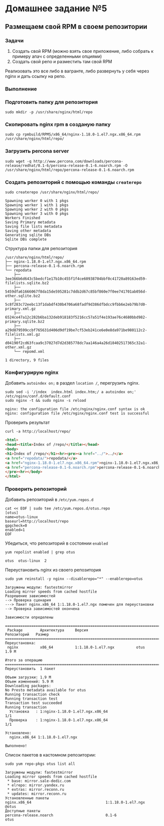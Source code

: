 # Домашнее задание №5

## Размещаем свой RPM в своем репозитории

### Задачи

1. Создать свой RPM (можно взять свое приложение, либо собрать к примеру апач с определенными опциями)
2. Создать свой репо и разместить там свой RPM  

Реализовать это все либо в вагранте, либо развернуть у себя через nginx и дать ссылку на репо.  

### Выполнение

### Подготовить папку для репозитория
  
  ```shell
  sudo mkdir -p /usr/share/nginx/html/repo
  ```

### Скопировать nginx rpm в созданую папку

  ```shell
  sudo cp rpmbuild/RPMS/x86_64/nginx-1.18.0-1.el7.ngx.x86_64.rpm /usr/share/nginx/html/repo/
  ```

### Загрузить percona server

  ```shell
  sudo wget -q http://www.percona.com/downloads/percona-release/redhat/0.1-6/percona-release-0.1-6.noarch.rpm -O /usr/share/nginx/html/repo/percona-release-0.1-6.noarch.rpm
  ```

### Создать репозиторий с помощью команды `createrepo`

  ```shell
  sudo createrepo /usr/share/nginx/html/repo/
  ```

  ```log
  Spawning worker 0 with 1 pkgs
  Spawning worker 1 with 1 pkgs
  Spawning worker 2 with 0 pkgs
  Spawning worker 3 with 0 pkgs
  Workers Finished
  Saving Primary metadata
  Saving file lists metadata
  Saving other metadata
  Generating sqlite DBs
  Sqlite DBs complete
  ```

Структура папки для репозитория

```log
/usr/share/nginx/html/repo/
├── nginx-1.18.0-1.el7.ngx.x86_64.rpm
├── percona-release-0.1-6.noarch.rpm
└── repodata
    ├── 3ee366b6d643c5bedcf1e17b10c455f1f4ce60938704bbf0c41720a89163ed59-filelists.sqlite.bz2
    ├── 5459dfa61666067f8da15de595281c7ddb2d67c85bf860e7f0ee741701ab056d-other.sqlite.bz2
    ├── 5c8f283c72eebc13f1dabdf430b4706a68fadf9d386dfbdcc9fbb6e2eb79b7d0-primary.xml.gz
    ├── 6524ce47a12c282b6ba132deb918183f5216cc57a51f4e193ae76c4680bbd982-primary.sqlite.bz2
    ├── a29d879599ccbf765631d406d9df19be7cf53eb241ce6e0e8da971be980112c2-filelists.xml.gz
    ├── d04190f2cd63fcaa9c37027d7d2d385778dc7aa146a4a26d18402517365c32a1-other.xml.gz
    └── repomd.xml

1 directory, 9 files
```

### Конфигурирую nginx

Добавить `autoindex on;` в раздел `location /`, перегрузить nginx.

```shell
sudo sed -i '/index  index.html index.htm;/ a autoindex on;' /etc/nginx/conf.d/default.conf
sudo nginx -t && sudo nginx -s reload
```

```log
nginx: the configuration file /etc/nginx/nginx.conf syntax is ok
nginx: configuration file /etc/nginx/nginx.conf test is successful
```

Проверить результат

```shell
curl -a http://localhost/repo/
```

```html
<html>
<head><title>Index of /repo/</title></head>
<body>
<h1>Index of /repo/</h1><hr><pre><a href="../">../</a>
<a href="repodata/">repodata/</a>                                          24-Feb-2021 10:29                   -
<a href="nginx-1.18.0-1.el7.ngx.x86_64.rpm">nginx-1.18.0-1.el7.ngx.x86_64.rpm</a>                  24-Feb-2021 10:22             2022124
<a href="percona-release-0.1-6.noarch.rpm">percona-release-0.1-6.noarch.rpm</a>                   13-Jun-2018 06:34               14520
</pre><hr></body>
</html>
```

### Проверить репозиторий

Добавить репозиторий в `/etc/yum.repos.d`

```shell
cat << EOF | sudo tee /etc/yum.repos.d/otus.repo
[otus]
name=otus-linux
baseurl=http://localhost/repo
gpgcheck=0
enabled=1
EOF
```

Убедиться, что репозиторий в состоянии `enabled`

```shell
yum repolist enabled | grep otus
```

```log
otus  otus-linux  2
```

Переустановить nginx из своего репозитория

```shell
sudo yum reinstall -y nginx --disablerepo="*" --enablerepo=otus
```

```log
Загружены модули: fastestmirror
Loading mirror speeds from cached hostfile
Разрешение зависимостей
--> Проверка сценария
---> Пакет nginx.x86_64 1:1.18.0-1.el7.ngx помечен для переустановки
--> Проверка зависимостей окончена

Зависимости определены

================================================================================
 Package        Архитектура     Версия                      Репозиторий   Размер
================================================================================
Переустановка:
 nginx          x86_64          1:1.18.0-1.el7.ngx          otus          1.9 M

Итого за операцию
================================================================================
Переустановить  1 пакет

Объем загрузки: 1.9 M
Объем изменений: 5.9 M
Downloading packages:
No Presto metadata available for otus
Running transaction check
Running transaction test
Transaction test succeeded
Running transaction
  Установка   : 1:nginx-1.18.0-1.el7.ngx.x86_64                             1/1 
  Проверка    : 1:nginx-1.18.0-1.el7.ngx.x86_64                             1/1 

Установлено:
  nginx.x86_64 1:1.18.0-1.el7.ngx                                               

Выполнено!
```

Список пакетов в кастомном репозитории:

```shell
sudo yum repo-pkgs otus list all
```

```log
Загружены модули: fastestmirror
Loading mirror speeds from cached hostfile
 * base: mirror.sale-dedic.com
 * elrepo: mirror.yandex.ru
 * extras: mirror.reconn.ru
 * updates: mirror.reconn.ru
Установленные пакеты
nginx.x86_64                                  1:1.18.0-1.el7.ngx                        @otus
Доступные пакеты
percona-release.noarch                        0.1-6                                     otus
```
